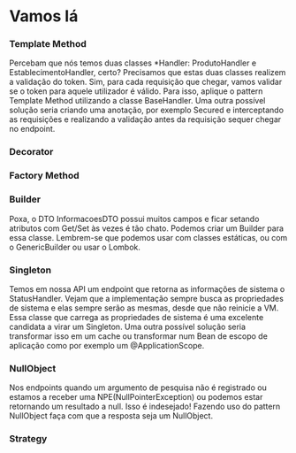 # Vamos lá

### Template Method
Percebam que nós temos duas classes *Handler: ProdutoHandler e EstablecimentoHandler, certo? Precisamos que estas duas classes realizem a validação do token. Sim, para cada requisição que chegar, vamos validar se o token para aquele utilizador é válido. Para isso, aplique o pattern Template Method utilizando a classe BaseHandler. Uma outra possível solução seria criando uma anotação, por exemplo Secured e interceptando as requisições e realizando a validação antes da requisição sequer chegar no endpoint.

### Decorator

### Factory Method

### Builder
Poxa, o DTO InformacoesDTO possui muitos campos e ficar setando atributos com Get/Set às vezes é tão chato. Podemos criar um Builder para essa classe. Lembrem-se que podemos usar com classes estáticas, ou com o GenericBuilder ou usar o Lombok.

### Singleton
Temos em nossa API um endpoint que retorna as informações de sistema o StatusHandler. Vejam que a implementação sempre busca as propriedades de sistema e elas sempre serão as mesmas, desde que não reinicie a VM. Essa classe que carrega as propriedades de sistema é uma excelente candidata a virar um Singleton. Uma outra possível solução seria transformar isso em um cache ou transformar num Bean de escopo de aplicação como por exemplo um @ApplicationScope.

### NullObject
Nos endpoints quando um argumento de pesquisa não é registrado ou estamos a receber uma NPE(NullPointerException) ou podemos estar retornando um resultado a null. Isso é indesejado! Fazendo uso do pattern NullObject faça com que a resposta seja um NullObject.

### Strategy
